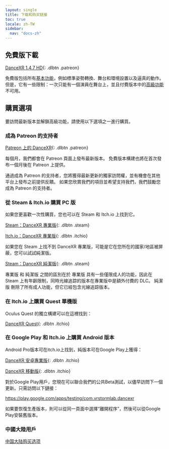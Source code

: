 ```yaml
---
layout: single
title: 下载和购买链接
toc: true
locale: zh-TW
sidebar:
  nav: "docs-zh"
---
```


## 免費版下載

[DanceXR 1.4.7 HD](https://www.patreon.com/posts/release-1-4-7-87008597){: .dlbtn .patreon}

免費版包括所有[基本功能](basic_features.md)，例如標準姿勢轉換、舞台和環境設置以及逼真的動作。 但是，它有一些限制：一次只能有一個演員在舞台上，並且付費版本中的[高級功能](pro_features.md) 不可用。

## 購買選項
要訪問最新版本並解鎖高級功能，請使用以下選項之一進行購買。

### 成為 Patreon 的支持者

[Patreon 上的 DanceXR](https://www.patreon.com/dvvr){: .dlbtn .patreon}

每個月，我們都會在 Patreon 頁面上發布最新版本。 免費版本構建也將在首次發布一個月後在 Patreon 上提供。

通過成為 Patreon 的支持者，您將獲得最新更新的獨家訪問權，並有機會在其他平台上發布之前提供反饋。 如果您欣賞我們的項目並希望支持我們，我們鼓勵您成為 Patreon 的支持者。


### 從 Steam & Itch.io 購買 PC 版

如果您更喜歡一次性購買，您也可以在 Steam 和 Itch.io 上找到它。

[Steam：DanceXR 專業版](https://store.steampowered.com/app/1905510/DanceXR/){: .dlbtn .steam}

[Itch.io：DanceXR 專業版](https://stormlab.itch.io/dvvr){: .dlbtn .itchio}

如果您在 Steam 上找不到 DanceXR 專業版，可能是它在您所在的國家/地區被屏蔽，您可以試試純潔版。

[Steam：DanceXR 純潔版](https://store.steampowered.com/app/2193970/DanceXR_Pure/){: .dlbtn .steam}

專業版 和 純潔版 之間的區別在於 專業版 具有一些僅限成人的功能，因此在 Steam 上有年齡限制，同時光線追踪的版本在專業版中是額外付費的 DLC。 純潔版 刪除了所有成人功能，但它已經包含光線追踪版本。


### 在 Itch.io 上購買 Quest 單機版

Oculus Quest 的獨立構建可以在這裡找到：

[DanceXR Quest](https://stormlab.itch.io/dancexr-quest){: .dlbtn .itchio}


### 在 Google Play 和 Itch.io 上購買 Android 版本

Android Pro版本可在itch.io上找到，純版本可在Google Play上獲得：

[DanceXR 安卓專業版](https://stormlab.itch.io/dancexr-android){: .dlbtn .itchio}

[DanceXR 移動版](https://play.google.com/store/apps/details?id=com.vrstormlab.dancexr){: .dlbtn .itchio}

對於Google Play用戶，您現在可以聯合我們的公共Beta測試，以儘早訪問下一個更新。只需訪問以下鏈接：

https://play.google.com/apps/testing/com.vrstormlab.dancexr

如果要恢復生產版本，則可以從同一頁面中選擇“離開程序”，然後可以從Google Play安裝舊版本。


### 中國大陸用戶

[中国大陆购买选项](purchase_prc.md)
